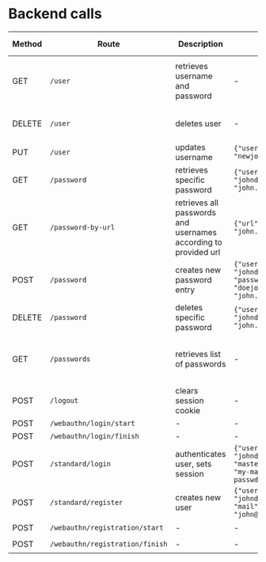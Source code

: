# Backend calls
| Method | Route | Description | Body | Requires Cookie | Return | Additional Information
|---|---|---|---|---|---|---|
| GET | `/user` | retrieves username and password | - | ✔️ | `{"username": "johndoe", "masterpassword": "my-master-passwd", "mail": "john@doe.com"}` | - |
| DELETE | `/user` | deletes user | - | - | ✔️ | `{"Status": "REMOVED", "Error": ""}`| - |
| PUT | `/user` |  updates username | `{"username": "newjohndoe"}` | ✔️ | - | - |
| GET | `/password` | retrieves specific password | `{"username": "johndoe", "url": "john.doe"}` | ✔️ | - | - |
| GET | `/password-by-url` | retrieves all passwords and usernames according to provided url | `{"url": "john.doe"}` | ✔️ | `[{password": "doejohn", "id": "3", "url": "john.doe", "username": "johndoe"}, ...]` | - |
| POST | `/password` | creates new password entry | `{"username": "johndoe", "password": "doejohn", "url": "john.doe"}` | ✔️ | `{"Status": "CREATED", "Error": ""}` | - |
| DELETE | `/password` | deletes specific password | `{"username": "johndoe", "url": "john.doe"}` | ✔️ | `{"Status": "REMOVED", "Error": ""}` | - |
| GET | `/passwords` | retrieves list of passwords | - | ✔️ | `[{password": "doejohn", "id": "3", "url": "john.doe", "username": "johndoe"}, ...]` | - |
| POST | `/logout` | clears session cookie | - | ✔️ | - | - |
| POST | `/webauthn/login/start` | - | - | ❌ | - | - |
| POST | `/webauthn/login/finish` | - | - | ❌ | - | - |
| POST | `/standard/login` | authenticates user, sets session | `{"username": "johndoe", "masterpassword": "my-master-passwd"}` | ❌ | cookie: `keycloud-main` | - |
| POST | `/standard/register` | creates new user | `{"username": "johndoe", "mail": "john@doe.com"}` | ❌ | generated masterpassword | - |
| POST | `/webauthn/registration/start` | - | - | ✔️ | - | - |
| POST | `/webauthn/registration/finish` | - | - | ✔️ | - | - |

